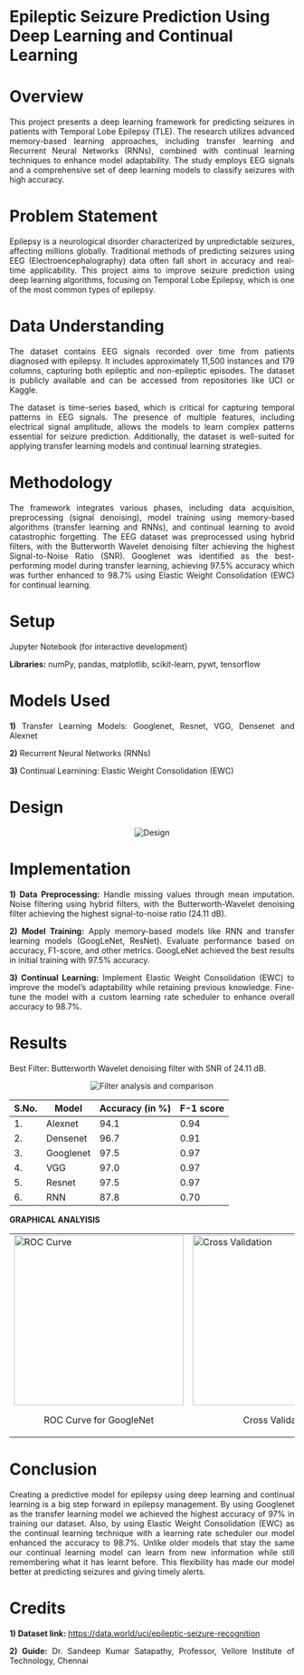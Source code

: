 # Epileptic Seizure Prediction Using Deep Learning and Continual Learning

<div  align = "justify">
    
# Overview

This project presents a deep learning framework for predicting seizures in patients with Temporal Lobe Epilepsy (TLE). The research utilizes advanced memory-based learning approaches, including transfer learning and Recurrent Neural Networks (RNNs), combined with continual learning techniques to enhance model adaptability. The study employs EEG signals and a comprehensive set of deep learning models to classify seizures with high accuracy.

# Problem Statement

Epilepsy is a neurological disorder characterized by unpredictable seizures, affecting millions globally. Traditional methods of predicting seizures using EEG (Electroencephalography) data often fall short in accuracy and real-time applicability. This project aims to improve seizure prediction using deep learning algorithms, focusing on Temporal Lobe Epilepsy, which is one of the most common types of epilepsy.

# Data Understanding

The dataset contains EEG signals recorded over time from patients diagnosed with epilepsy. It includes approximately 11,500 instances and 179 columns, capturing both epileptic and non-epileptic episodes. The dataset is publicly available and can be accessed from repositories like UCI or Kaggle.

The dataset is time-series based, which is critical for capturing temporal patterns in EEG signals. The presence of multiple features, including electrical signal amplitude, allows the models to learn complex patterns essential for seizure prediction. Additionally, the dataset is well-suited for applying transfer learning models and continual learning strategies.

# Methodology

The framework integrates various phases, including data acquisition, preprocessing (signal denoising), model training using memory-based algorithms (transfer learning and RNNs), and continual learning to avoid catastrophic forgetting. The EEG dataset was preprocessed using hybrid filters, with the Butterworth Wavelet denoising filter achieving the highest Signal-to-Noise Ratio (SNR). Googlenet was identified as the best-performing model during transfer learning, achieving 97.5% accuracy which was further enhanced to 98.7% using Elastic Weight Consolidation (EWC) for continual learning.

# Setup 

Jupyter Notebook (for interactive development)

**Libraries:** numPy, pandas, matplotlib, scikit-learn, pywt, tensorflow

# Models Used

**1)** Transfer Learning Models: Googlenet, Resnet, VGG, Densenet and Alexnet

**2)** Recurrent Neural Networks (RNNs)

**3)** Continual Learnining: Elastic Weight Consolidation (EWC)

<div  align = "justify">

# Design

<p align="center">
    <img src="https://github.com/user-attachments/assets/6407f63c-b797-4eb5-b1fc-7db885266c2c" alt="Design"/>
</p>

# Implementation

<div  align = "justify">
    
**1) Data Preprocessing:**
Handle missing values through mean imputation. Noise filtering using hybrid filters, with the Butterworth-Wavelet denoising filter achieving the highest signal-to-noise ratio (24.11 dB).

**2) Model Training:**
Apply memory-based models like RNN and transfer learning models (GoogLeNet, ResNet). Evaluate performance based on accuracy, F1-score, and other metrics.
GoogLeNet achieved the best results in initial training with 97.5% accuracy.

**3) Continual Learning:**
Implement Elastic Weight Consolidation (EWC) to improve the model’s adaptability while retaining previous knowledge. Fine-tune the model with a custom learning rate scheduler to enhance overall accuracy to 98.7%.

</div>

# Results

Best Filter: Butterworth Wavelet denoising filter with SNR of 24.11 dB.

<p align="center">
    <img src="https://github.com/user-attachments/assets/2f010fa5-25ed-4f66-af19-aeeb196d7d8d" alt="Filter analysis and comparison"/>
</p>

<div align = "center">
  
| S.No. | Model      | Accuracy (in %) | F-1 score |
|-------|------------|-----------------|-----------|
| 1.    | Alexnet    | 94.1            | 0.94      |
| 2.    | Densenet   | 96.7            | 0.91      |
| 3.    | Googlenet  | 97.5            | 0.97      |
| 4.    | VGG        | 97.0            | 0.97      |
| 5.    | Resnet     | 97.5            | 0.97      |
| 6.    | RNN        | 87.8            | 0.70      |

</div>

**GRAPHICAL ANALYISIS**

<div  align = "center">
<table>
    <tr>
        <td>
            <img src="https://github.com/user-attachments/assets/2703b8da-0c4f-44d8-90e5-feffc27387d5" alt="ROC Curve" width="300">
            <p align="center">ROC Curve for GoogleNet</p>
        </td>
        <td>
            <img src="https://github.com/user-attachments/assets/b5384c03-333b-4918-84f7-7dc9c8df928f" alt="Cross Validation" width="300">
            <p align="center">Cross Validation</p>
        </td>
        <td>
            <img src="https://github.com/user-attachments/assets/8a0b16ca-c661-476f-a75e-3800e8acb79d" alt="Lambda Variation" width="300">
            <p align="center">Lambda Variation</p>
        </td>
    </tr>
</table>
</div>

# Conclusion

<div  align = "justify">
Creating a predictive model for epilepsy using deep learning and continual learning is a big step forward in epilepsy management.
By using Googlenet as the transfer learning model we achieved the highest accuracy of 97% in training our dataset. 
Also, by using Elastic Weight Consolidation (EWC) as the continual learning technique with a learning rate scheduler our model enhanced the accuracy to 98.7%. Unlike older models that stay the same our continual learning model can learn from new information while still remembering what it has learnt before. This flexibility has made our model better at predicting seizures and giving timely alerts. 
</div>

# Credits

**1) Dataset link:** https://data.world/uci/epileptic-seizure-recognition
 
**2) Guide:**
Dr. Sandeep Kumar Satapathy, Professor, Vellore Institute of Technology, Chennai
